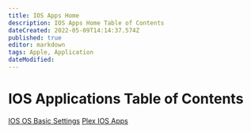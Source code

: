 ```yaml
---
title: IOS Apps Home
description: IOS Apps Home Table of Contents
dateCreated: 2022-05-09T14:14:37.574Z
published: true
editor: markdown
tags: Apple, Application
dateModified: 
---
```

# IOS Applications Table of Contents

[IOS OS Basic Settings](https://wiki.commsnet.org/en/Applications/Mobile_Applications/IOS_Apps/Basic_Settings)
[Plex IOS Apps](https://wiki.commsnet.org/en/Applications/Mobile_Applications/IOS_Apps/Plex)
